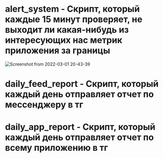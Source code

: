 # alert_system - Скрипт, который каждые 15 минут проверяет, не выходит ли какая-нибудь из интересующих нас метрик приложения за границы
![Screenshot from 2022-03-01 20-43-39](https://user-images.githubusercontent.com/97673758/156180004-5d5773b9-40e6-4e96-802a-48afd8972896.png)

# daily_feed_report - Скрипт, который каждый день отправляет отчет по мессенджеру в тг
# daily_app_report - Скрипт, который каждый день отправляет отчет по всему приложению в тг
